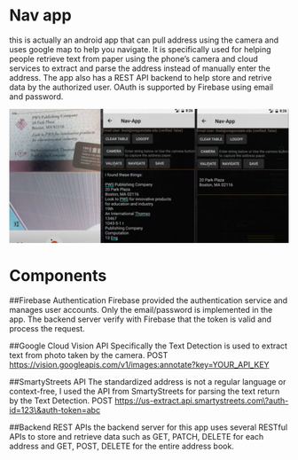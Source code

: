 # Nav app
this is actually an android app that can pull address using the camera and uses
google map to help you navigate.
It is specifically used for helping people retrieve text from
paper using the phone’s camera
and cloud services to extract and parse the address instead of manually enter
the address. The app also has
a REST API backend to help store and retrive data by the authorized user. OAuth
is supported by Firebase using email and password.

![combo](./combo.png "combo")

# Components
##Firebase Authentication
Firebase provided the authentication service and manages user accounts. Only
the email/password is implemented in the app. The backend server verify with
Firebase that the token is valid and process the request.

##Google Cloud Vision API
Specifically the Text Detection is used to extract text from photo taken by the
camera.
	POST https://vision.googleapis.com/v1/images:annotate?key=YOUR_API_KEY

##SmartyStreets API
The standardized address is not a regular language or context-free, I used the API
from SmartyStreets for parsing the text return by the Text Detection.
	POST https://us-extract.api.smartystreets.com\?auth-id=123\&auth-token=abc

##Backend REST APIs
the backend server for this app uses several RESTful APIs to store and retrieve
data such as GET, PATCH, DELETE for each address and GET, POST, DELETE for the
entire address book.





